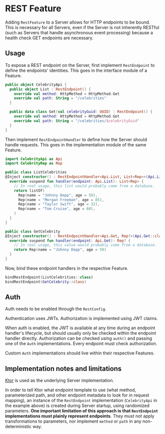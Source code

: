 # REST Feature

Adding `RestFeature` to a Server allows for HTTP endpoints to be bound.
This is necessary for all Servers, even if the Server is not inherently RESTful
(such as Servers that handle asynchronous event processing)
because a health check GET endpoints are necessary.

## Usage

To expose a REST endpoint on the Server,
first implement `RestEndpoint` to define the endpoints' identities.
This goes in the interface module of a Feature.

```kotlin
public object CelebrityApi {
  public object List : RestEndpoint() {
    override val method: HttpMethod = HttpMethod.Get
    override val path: String = "/celebrities"
  }

  public data class Get(val celebrityGuid: UUID) : RestEndpoint() {
    override val method: HttpMethod = HttpMethod.Get
    override val path: String = "/celebrities/$celebrityGuid"
  }
}
```

Then implement `RestEndpointHandler` to define how the Server should handle requests.
This goes in the implementation module of the same Feature.

```kotlin
import CelebrityApi as Api
import CelebrityRep as Rep

public class ListCelebrities
@Inject constructor() : RestEndpointHandler<Api.List, List<Rep>>(Api.List::class) {
  override suspend fun handler(endpoint: Api.List): List<Rep> {
    // In real usage, this list would probably come from a database.
    return listOf(
      Rep(name = "Johnny Depp", age = 59),
      Rep(name = "Morgan Freeman", age = 85),
      Rep(name = "Taylor Swift", age = 32),
      Rep(name = "Tom Cruise", age = 60),
    )
  }
}

public class GetCelebrity
@Inject constructor() : RestEndpointHandler<Api.Get, Rep?>(Api.Get::class) {
  override suspend fun handler(endpoint: Api.Get): Rep? {
    // In real usage, this value would probably come from a database.
    return Rep(name = "Johnny Depp", age = 59)
  }
}
```

Now, bind these endpoint handlers in the respective Feature.

```kotlin
bindRestEndpoint(ListCelebrities::class)
bindRestEndpoint(GetCelebrity::class)
```

## Auth

Auth needs to be enabled through the `RestConfig`.

Authentication uses JWTs.
Authorization is implemented using JWT claims.

When auth is enabled, the JWT is available at any time during an endpoint handler's lifecycle,
but should usually only be checked within the endpoint handler directly.
Authorization can be checked using `auth()` and passing one of the `Auth` implementations.
Every endpoint must check authorization.

Custom `Auth` implementations should live within their respective Features.

## Implementation notes and limitations

[Ktor](https://ktor.io/) is used as the underlying Server implementation.

In order to tell Ktor what endpoint template to use
(what method, parameterized path, and other endpoint metadata to look for in request mapping),
an instance of the `RestEndpoint` implementation (`CelebrityApi` in the example above)
is created during Server startup, using randomized parameters.
**One important limitation of this approach is that
`RestEndpoint` implementations must plainly represent endpoints**.
They must not apply transformations to parameters,
nor implement `method` or `path` in any non-deterministic way.
